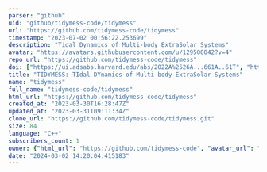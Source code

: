 ```yaml
---
parser: "github"
uid: "github/tidymess-code/tidymess"
url: "https://github.com/tidymess-code/tidymess"
timestamp: "2023-07-02 00:56:22.253699"
description: "Tidal Dynamics of Multi-body ExtraSolar Systems"
avatar: "https://avatars.githubusercontent.com/u/129500042?v=4"
repo_url: "https://github.com/tidymess-code/tidymess"
doi: ["https://ui.adsabs.harvard.edu/abs/2022A%2526A...661A..61T", "https://ui.adsabs.harvard.edu/abs/2023MNRAS.522.2885B", "https://ui.adsabs.harvard.edu/abs/2023ascl.soft06004B/abstract"]
title: "TIDYMESS: TIdal DYnamics of Multi-body ExtraSolar Systems"
name: "tidymess"
full_name: "tidymess-code/tidymess"
html_url: "https://github.com/tidymess-code/tidymess"
created_at: "2023-03-30T16:28:47Z"
updated_at: "2023-03-31T09:11:34Z"
clone_url: "https://github.com/tidymess-code/tidymess.git"
size: 84
language: "C++"
subscribers_count: 1
owner: {"html_url": "https://github.com/tidymess-code", "avatar_url": "https://avatars.githubusercontent.com/u/129500042?v=4", "login": "tidymess-code", "type": "User"}
date: "2024-03-02 14:20:04.415183"
---
```

